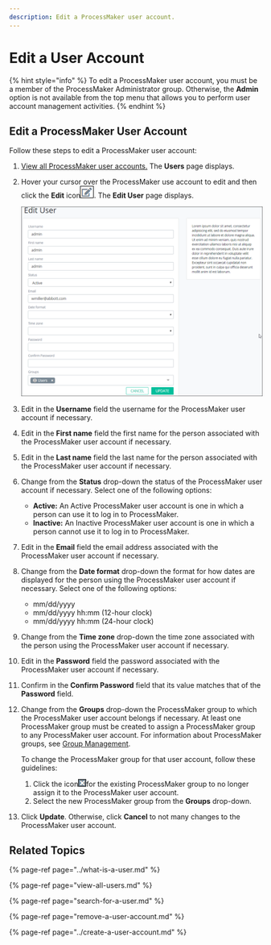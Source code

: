 ```yaml
---
description: Edit a ProcessMaker user account.
---
```


# Edit a User Account

{% hint style="info" %}
To edit a ProcessMaker user account, you must be a member of the ProcessMaker Administrator group. Otherwise, the **Admin** option is not available from the top menu that allows you to perform user account management activities.
{% endhint %}

## Edit a ProcessMaker User Account

Follow these steps to edit a ProcessMaker user account:

1. [View all ProcessMaker user accounts.](view-all-users.md) The **Users** page displays.
2. Hover your cursor over the ProcessMaker use account to edit and then click the **Edit** icon![](../../../.gitbook/assets/edit-icon.png). The **Edit User** page displays.  

   ![](../../../.gitbook/assets/edit-user-page-admin.png)

3. Edit in the **Username** field the username for the ProcessMaker user account if necessary.
4. Edit in the **First name** field the first name for the person associated with the ProcessMaker user account if necessary.
5. Edit in the **Last name** field the last name for the person associated with the ProcessMaker user account if necessary.
6. Change from the **Status** drop-down the status of the ProcessMaker user account if necessary. Select one of the following options:
   * **Active:** An Active ProcessMaker user account is one in which a person can use it to log in to ProcessMaker.
   * **Inactive:** An Inactive ProcessMaker user account is one in which a person cannot use it to log in to ProcessMaker.
7. Edit in the **Email** field the email address associated with the ProcessMaker user account if necessary.
8. Change from the **Date format** drop-down the format for how dates are displayed for the person using the ProcessMaker user account if necessary. Select one of the following options:
   * mm/dd/yyyy
   * mm/dd/yyyy hh:mm \(12-hour clock\)
   * mm/dd/yyyy hh:mm \(24-hour clock\)
9. Change from the **Time zone** drop-down the time zone associated with the person using the ProcessMaker user account if necessary.
10. Edit in the **Password** field the password associated with the ProcessMaker user account if necessary.
11. Confirm in the **Confirm Password** field that its value matches that of the **Password** field.
12. Change from the **Groups** drop-down the ProcessMaker group to which the ProcessMaker user account belongs if necessary. At least one ProcessMaker group must be created to assign a ProcessMaker group to any ProcessMaker user account. For information about ProcessMaker groups, see [Group Management](../../assign-groups-to-users/).

    To change the ProcessMaker group for that user account, follow these guidelines:

    1. Click the icon![](../../../.gitbook/assets/remove-group-icon-admin.png)for the existing ProcessMaker group to no longer assign it to the ProcessMaker user account.
    2. Select the new ProcessMaker group from the **Groups** drop-down.

13. Click **Update**. Otherwise, click **Cancel** to not many changes to the ProcessMaker user account.

## Related Topics

{% page-ref page="../what-is-a-user.md" %}

{% page-ref page="view-all-users.md" %}

{% page-ref page="search-for-a-user.md" %}

{% page-ref page="remove-a-user-account.md" %}

{% page-ref page="../create-a-user-account.md" %}




